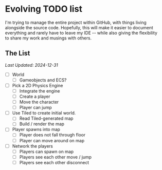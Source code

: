 # Evolving TODO list

I'm trying to manage the entire project within GitHub, with things living alongside the source code. 
Hopefully, this will make it easier to document everything and rarely have to leave my IDE -- while also giving the flexibility
to share my work and musings with others.

## The List
<i>Last Updated: 2024-12-31</i>

- [ ] World
  - [ ] Gameobjects and ECS?
- [ ] Pick a 2D Physics Engine
  - [ ] Integrate the engine
  - [ ] Create a player
  - [ ] Move the character
  - [ ] Player can jump
- [ ] Use Tiled to create initial world.
  -  [ ] Read Tiled-generated map
  -  [ ] Build / render the map
- [ ] Player spawns into map
  - [ ] Player does not fall through floor
  - [ ] Player can move around on map
- [ ] Network the players
  - [ ] Players can spawn on map
  - [ ] Players see each other move / jump
  - [ ] Players see each other disconnect